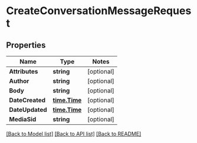 # CreateConversationMessageRequest

## Properties
Name | Type | Notes
------------ | ------------- | -------------
**Attributes** | **string** | [optional] 
**Author** | **string** | [optional] 
**Body** | **string** | [optional] 
**DateCreated** | [**time.Time**](time.Time.md) | [optional] 
**DateUpdated** | [**time.Time**](time.Time.md) | [optional] 
**MediaSid** | **string** | [optional] 

[[Back to Model list]](../README.md#documentation-for-models) [[Back to API list]](../README.md#documentation-for-api-endpoints) [[Back to README]](../README.md)


